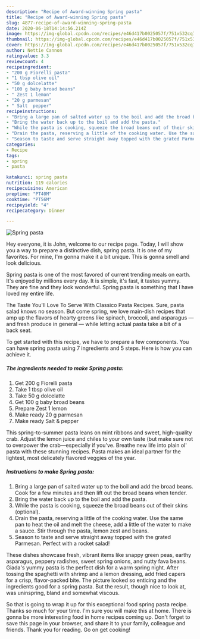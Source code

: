 ```yaml
---
description: "Recipe of Award-winning Spring pasta"
title: "Recipe of Award-winning Spring pasta"
slug: 4877-recipe-of-award-winning-spring-pasta
date: 2020-06-18T14:14:56.214Z
image: https://img-global.cpcdn.com/recipes/e46d417b0025057f/751x532cq70/spring-pasta-recipe-main-photo.jpg
thumbnail: https://img-global.cpcdn.com/recipes/e46d417b0025057f/751x532cq70/spring-pasta-recipe-main-photo.jpg
cover: https://img-global.cpcdn.com/recipes/e46d417b0025057f/751x532cq70/spring-pasta-recipe-main-photo.jpg
author: Nettie Cannon
ratingvalue: 3.3
reviewcount: 4
recipeingredient:
- "200 g Fiorelli pasta"
- "1 tbsp olive oil"
- "50 g dolcelatte"
- "100 g baby broad beans"
- " Zest 1 lemon"
- "20 g parmesan"
- " Salt  pepper"
recipeinstructions:
- "Bring a large pan of salted water up to the boil and add the broad beans. Cook for a few minutes and then lift out the broad beans when tender."
- "Bring the water back up to the boil and add the pasta."
- "While the pasta is cooking, squeeze the broad beans out of their skins (optional)."
- "Drain the pasta, reserving a little of the cooking water. Use the same pan to heat the oil and melt the cheese, add a little of the water to make a sauce. Stir through the pasta, lemon zest and beans."
- "Season to taste and serve straight away topped with the grated Parmesan. Perfect with a rocket salad!"
categories:
- Recipe
tags:
- spring
- pasta

katakunci: spring pasta 
nutrition: 119 calories
recipecuisine: American
preptime: "PT40M"
cooktime: "PT56M"
recipeyield: "4"
recipecategory: Dinner

---
```



![Spring pasta](https://img-global.cpcdn.com/recipes/e46d417b0025057f/751x532cq70/spring-pasta-recipe-main-photo.jpg)

Hey everyone, it is John, welcome to our recipe page. Today, I will show you a way to prepare a distinctive dish, spring pasta. It is one of my favorites. For mine, I'm gonna make it a bit unique. This is gonna smell and look delicious.

Spring pasta is one of the most favored of current trending meals on earth. It's enjoyed by millions every day. It is simple, it's fast, it tastes yummy. They are fine and they look wonderful. Spring pasta is something that I have loved my entire life.

The Taste You&#39;ll Love To Serve With Classico Pasta Recipes. Sure, pasta salad knows no season. But come spring, we love main-dish recipes that amp up the flavors of hearty greens like spinach, broccoli, and asparagus — and fresh produce in general — while letting actual pasta take a bit of a back seat.


To get started with this recipe, we have to prepare a few components. You can have spring pasta using 7 ingredients and 5 steps. Here is how you can achieve it.

<!--inarticleads1-->

##### The ingredients needed to make Spring pasta:

1. Get 200 g Fiorelli pasta
1. Take 1 tbsp olive oil
1. Take 50 g dolcelatte
1. Get 100 g baby broad beans
1. Prepare  Zest 1 lemon
1. Make ready 20 g parmesan
1. Make ready  Salt &amp; pepper


This spring-to-summer pasta leans on mint ribbons and sweet, high-quality crab. Adjust the lemon juice and chiles to your own taste (but make sure not to overpower the crab—especially if you&#39;ve. Breathe new life into plain ol&#39; pasta with these stunning recipes. Pasta makes an ideal partner for the lightest, most delicately flavored veggies of the year. 

<!--inarticleads2-->

##### Instructions to make Spring pasta:

1. Bring a large pan of salted water up to the boil and add the broad beans. Cook for a few minutes and then lift out the broad beans when tender.
1. Bring the water back up to the boil and add the pasta.
1. While the pasta is cooking, squeeze the broad beans out of their skins (optional).
1. Drain the pasta, reserving a little of the cooking water. Use the same pan to heat the oil and melt the cheese, add a little of the water to make a sauce. Stir through the pasta, lemon zest and beans.
1. Season to taste and serve straight away topped with the grated Parmesan. Perfect with a rocket salad!


These dishes showcase fresh, vibrant items like snappy green peas, earthy asparagus, peppery radishes, sweet spring onions, and nutty fava beans. Giada&#39;s yummy pasta is the perfect dish for a warm spring night. After tossing the spaghetti with shrimp and a lemon dressing, add fried capers for a crisp, flavor-packed bite. The picture looked so enticing and the ingredients good for a spring pasta. But the result, though nice to look at, was uninspring, bland and somewhat viscous. 

So that is going to wrap it up for this exceptional food spring pasta recipe. Thanks so much for your time. I'm sure you will make this at home. There is gonna be more interesting food in home recipes coming up. Don't forget to save this page in your browser, and share it to your family, colleague and friends. Thank you for reading. Go on get cooking!
